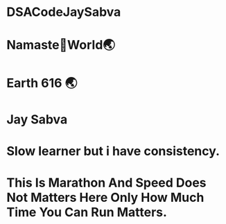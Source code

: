 # DSACodeJaySabva
# Namaste🙏World🌏
# Earth 616 🌏
# Jay Sabva 
# Slow learner but i have consistency.
# This Is Marathon And Speed Does Not Matters Here Only How Much Time You Can Run Matters.
